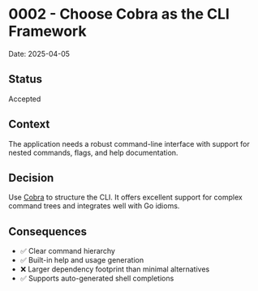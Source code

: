 # 0002 - Choose Cobra as the CLI Framework

Date: 2025-04-05

## Status

Accepted

## Context

The application needs a robust command-line interface with support for nested commands, flags, and help documentation.

## Decision

Use [Cobra](https://github.com/spf13/cobra)  to structure the CLI. It offers excellent support for complex command trees and integrates well with Go idioms.

## Consequences

- ✅ Clear command hierarchy
- ✅ Built-in help and usage generation
- ❌ Larger dependency footprint than minimal alternatives
- ✅ Supports auto-generated shell completions
